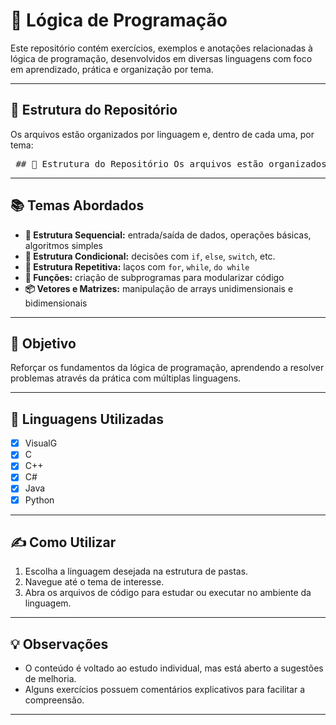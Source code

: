 # 🧠 Lógica de Programação

Este repositório contém exercícios, exemplos e anotações relacionadas à lógica de programação, desenvolvidos em diversas linguagens com foco em aprendizado, prática e organização por tema.

---

## 📁 Estrutura do Repositório

Os arquivos estão organizados por linguagem e, dentro de cada uma, por tema:

<pre> ## 📁 Estrutura do Repositório Os arquivos estão organizados por linguagem e, dentro de cada uma, por tema: ``` 📁 Linguagens ├── VisualG/ │ ├── EstruturaCondicional/ │ ├── EstruturaRepetitiva/ │ ├── EstruturaSequencial/ │ ├── Funcoes/ │ └── VetoresEMatrizes/ ├── C/ │ ├── EstruturaCondicional/ │ ├── EstruturaRepetitiva/ │ ├── EstruturaSequencial/ │ ├── Funcoes/ │ └── VetoresEMatrizes/ ├── C++/ │ ├── EstruturaCondicional/ │ ├── EstruturaRepetitiva/ │ ├── EstruturaSequencial/ │ ├── Funcoes/ │ └── VetoresEMatrizes/ ├── C#/ │ ├── EstruturaCondicional/ │ ├── EstruturaRepetitiva/ │ ├── EstruturaSequencial/ │ ├── Funcoes/ │ └── VetoresEMatrizes/ ├── Java/ │ ├── EstruturaCondicional/ │ ├── EstruturaRepetitiva/ │ ├── EstruturaSequencial/ │ ├── Funcoes/ │ └── VetoresEMatrizes/ └── Python/ ├── EstruturaCondicional/ ├── EstruturaRepetitiva/ ├── EstruturaSequencial/ ├── Funcoes/ └── VetoresEMatrizes/ ``` </pre>



---

## 📚 Temas Abordados

- **📌 Estrutura Sequencial:** entrada/saída de dados, operações básicas, algoritmos simples
- **🧭 Estrutura Condicional:** decisões com `if`, `else`, `switch`, etc.
- **🔁 Estrutura Repetitiva:** laços com `for`, `while`, `do while`
- **🧮 Funções:** criação de subprogramas para modularizar código
- **📦 Vetores e Matrizes:** manipulação de arrays unidimensionais e bidimensionais

---

## 🎯 Objetivo

Reforçar os fundamentos da lógica de programação, aprendendo a resolver problemas através da prática com múltiplas linguagens.

---

## 🧪 Linguagens Utilizadas

- [x] VisualG
- [x] C
- [x] C++
- [x] C#
- [x] Java
- [x] Python

---

## ✍️ Como Utilizar

1. Escolha a linguagem desejada na estrutura de pastas.
2. Navegue até o tema de interesse.
3. Abra os arquivos de código para estudar ou executar no ambiente da linguagem.

---

## 💡 Observações

- O conteúdo é voltado ao estudo individual, mas está aberto a sugestões de melhoria.
- Alguns exercícios possuem comentários explicativos para facilitar a compreensão.

---


